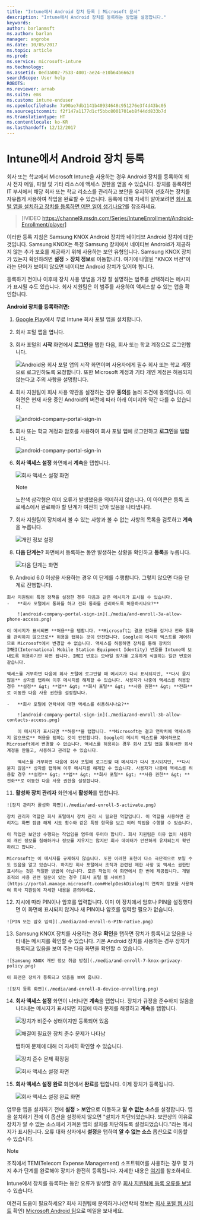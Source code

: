 ```yaml
---
title: "Intune에서 Android 장치 등록 | Microsoft 문서"
description: "Intune에서 Android 장치를 등록하는 방법을 설명합니다."
keywords: 
author: barlanmsft
ms.author: barlan
manager: angrobe
ms.date: 10/05/2017
ms.topic: article
ms.prod: 
ms.service: microsoft-intune
ms.technology: 
ms.assetid: 0ed3a002-7533-4001-ae24-e10b64b66620
searchScope: User help
ROBOTS: 
ms.reviewer: arnab
ms.suite: ems
ms.custom: intune-enduser
ms.openlocfilehash: 7a90ae7db1141b40934648c951276e3f4d43bc05
ms.sourcegitcommit: f2f147a1177d1cf5bbc8001701eb8f44dd833b7d
ms.translationtype: HT
ms.contentlocale: ko-KR
ms.lasthandoff: 12/12/2017
---
```

# <a name="enroll-your-android-device-in-intune"></a>Intune에서 Android 장치 등록

회사 또는 학교에서 Microsoft Intune을 사용하는 경우 Android 장치를 등록하여 회사 전자 메일, 파일 및 기타 리소스에 액세스 권한을 얻을 수 있습니다. 장치를 등록하면 IT 부서에서 해당 회사 또는 학교 리소스를 관리하고 보안을 유지하여 선호하는 장치를 자유롭게 사용하여 작업을 완료할 수 있습니다. 등록에 대해 자세히 알아보려면 [회사 포털 앱을 설치하고 장치를 등록하면 어떤 일이 생기나요?](what-happens-if-you-install-the-Company-Portal-app-and-enroll-your-device-in-intune-android.md)를 참조하세요.

> [!VIDEO https://channel9.msdn.com/Series/IntuneEnrollment/Android-Enrollment/player]

이러한 등록 지침은 Samsung KNOX Android 장치와 네이티브 Android 장치에 대한 것입니다. Samsung KNOX는 특정 Samsung 장치에서 네이티브 Android가 제공하지 않는 추가 보호를 제공하기 위해 사용하는 보안 유형입니다. Samsung KNOX 장치가 있는지 확인하려면 **설정** > **장치 정보**로 이동합니다. 여기에 나열된 "KNOX 버전"이라는 단어가 보이지 않으면 네이티브 Android 장치가 있어야 합니다.

등록하기 전이나 이후에 장치 사용 방법을 가장 잘 설명하는 범주를 선택하라는 메시지가 표시될 수도 있습니다. 회사 지원팀은 이 범주를 사용하여 액세스할 수 있는 앱을 확인합니다.

**Android 장치를 등록하려면:**

1.  [Google Play](http://play.google.com/store/apps/details?id=com.microsoft.windowsintune.companyportal)에서 무료 Intune 회사 포털 앱을 설치합니다.

2.  회사 포털 앱을 엽니다.

3.  회사 포털의 **시작** 화면에서 **로그인**을 탭한 다음, 회사 또는 학교 계정으로 로그인합니다.

    ![Android용 회사 포털 앱의 시작 화면이며 사용자에게 필수 회사 또는 학교 계정으로 로그인하도록 요청합니다. 또한 Microsoft 계정과 기타 개인 계정은 허용되지 않는다고 주의 사항을 설명합니다.](./media/and-enroll-0-welcome-screen.png)   

4.  회사 지원팀이 회사 사용 약관을 설정하는 경우 **동의**를 눌러 조건에 동의합니다. 이 화면은 현재 사용 중인 Android의 버전에 따라 아래 이미지와 약간 다를 수 있습니다.

    ![android-company-portal-sign-in](./media/and-enroll-3-accept-terms.png)

5.  회사 또는 학교 계정과 암호를 사용하여 회사 포털 앱에 로그인하고 **로그인**을 탭합니다.

    ![android-company-portal-sign-in](./media/and-enroll-2-cp-sign-in.png)

6.  **회사 액세스 설정** 화면에서 **계속**을 탭합니다.

    ![회사 액세스 설정 화면](/intune/media/android_cp_enroll_01_1709_new.png)

    > [!NOTE]
    > 노란색 삼각형은 이미 오류가 발생했음을 의미하지 않습니다. 이 아이콘은 등록 프로세스에서 완료해야 할 단계가 여전히 남아 있음을 나타냅니다.

7.  회사 지원팀이 장치에서 볼 수 있는 사항과 볼 수 없는 사항의 목록을 검토하고 **계속**을 누릅니다.

    ![개인 정보 설정](/intune/media/android_cp_enroll_02_after_1710.png)

9.  **다음 단계는?** 화면에서 등록하는 동안 발생하는 상황을 확인하고 **등록**을 누릅니다.

    ![다음 단계는 화면](/intune/media/android_cp_enroll_03_after_1710.png)

10.  Android 6.0 이상을 사용하는 경우 이 단계를 수행합니다. 그렇지 않으면 다음 단계로 진행합니다.

    회사 지원팀이 특정 정책을 설정한 경우 다음과 같은 메시지가 표시될 수 있습니다.
    -   **회사 포털에서 통화를 하고 전화 통화를 관리하도록 허용하시나요?**

        ![android-company-portal-sign-in](./media/and-enroll-3a-allow-phone-access.png)

    이 메시지가 표시되면 **허용**을 탭합니다. **Microsoft는 결코 전화를 걸거나 전화 통화를 관리하지 않으므로** 허용을 탭하는 것이 안전합니다. Google이 메시지 텍스트를 제어하므로 Microsoft에서 변경할 수 없습니다. 액세스를 허용하면 장치를 통해 장치의 IMEI(International Mobile Station Equipment Identity) 번호를 Intune에 보내도록 허용하기만 하면 됩니다. IMEI 번호는 모바일 장치를 고유하게 식별하는 일련 번호와 같습니다.

    액세스를 거부하면 다음에 회사 포털에 로그인할 때 메시지가 다시 표시되지만, **다시 묻지 않음** 상자를 탭하여 이후 메시지를 해제할 수 있습니다. 사용자가 나중에 액세스를 허용할 경우 **설정** &gt; **앱** &gt; **회사 포털** &gt; **사용 권한** &gt; **전화**로 이동한 다음 사용 권한을 설정합니다.

    -   **회사 포털에 연락처에 대한 액세스를 허용하시나요?**

        ![android-company-portal-sign-in](./media/and-enroll-3b-allow-contacts-access.png)

        이 메시지가 표시되면 **허용**을 탭합니다. **Microsoft는 결코 연락처에 액세스하지 않으므로** 허용을 탭하는 것이 안전합니다. Google이 메시지 텍스트를 제어하므로 Microsoft에서 변경할 수 없습니다. 액세스를 허용하는 경우 회사 포털 앱을 통해서만 회사 계정을 만들고, 사용하고 관리할 수 있습니다.

        액세스를 거부하면 다음에 회사 포털에 로그인할 때 메시지가 다시 표시되지만, **다시 묻지 않음** 상자를 탭하여 이후 메시지를 해제할 수 있습니다. 사용자가 나중에 액세스를 허용할 경우 **설정** &gt; **앱** &gt; **회사 포털** &gt; **사용 권한** &gt; **전화**로 이동한 다음 사용 권한을 설정합니다.

11.  **활성화 장치 관리자** 화면에서 **활성화**를 탭합니다.

    ![장치 관리자 활성화 화면](./media/and-enroll-5-activate.png)

    장치 관리자 역할은 회사 포털에서 장치 관리 시 필요한 역할입니다. 이 역할을 사용하면 관리자는 화면 잠금 해제 시도 횟수와 같은 특정 항목을 보고 여러 작업을 수행할 수 있습니다.

    이 작업은 보안상 수행되는 작업임을 염두에 두어야 합니다. 회사 지원팀은 이유 없이 사용자의 개인 정보를 침해하거나 정보를 지우지는 않지만 회사 데이터가 안전하게 유지되는지 확인하려고 합니다.

    Microsoft는 이 메시지를 규제하지 않습니다. 또한 이러한 표현이 다소 극단적으로 보일 수도 있음을 알고 있습니다. 하지만 회사 포털에서 조직과 관련된 제한 사항 및 액세스 권한만 표시하는 것은 적절한 방법이 아닙니다. 모든 작업이 이 화면에서 한 번에 제공됩니다. 개별 조직의 사용 관련 질문이 있는 경우 [회사 포털 웹 사이트](https://portal.manage.microsoft.com#HelpDeskDialog)의 연락처 정보를 사용하여 회사 지원팀에 자세한 내용을 문의하세요.

12.  지시에 따라 PIN이나 암호를 입력합니다. 이미 이 장치에서 암호나 PIN을 설정했다면 이 화면에 표시되지 않거나 새 PIN이나 암호를 입력할 필요가 없습니다.

    ![PIN 또는 암호 입력](./media/and-enroll-6-PIN-native.png)

13.  Samsung KNOX 장치를 사용하는 경우 **확인**을 탭하면 장치가 등록되고 있음을 나타내는 메시지를 확인할 수 있습니다. 기본 Android 장치를 사용하는 경우 장치가 등록되고 있음을 보여 주는 다음 화면을 확인할 수 있습니다.

    ![Samsung KNOX 개인 정보 취급 방침](./media/and-enroll-7-knox-privacy-policy.png)

    이 화면은 장치가 등록되고 있음을 보여 줍니다.

    ![장치 등록 화면](./media/and-enroll-8-device-enrolling.png)

14. **회사 액세스 설정** 화면이 나타나면 **계속**을 탭합니다. 장치가 규정을 준수하지 않음을 나타내는 메시지가 표시되면 지침에 따라 문제를 해결하고 **계속**을 탭합니다.

    ![장치가 비준수 상태이지만 등록되어 있음](/intune/media/android_cp_enroll_05_post_1709.png)

    ![해결이 필요한 장치 준수 문제가 나타남](/intune/media/android_cp_enroll_03_post_1709.png)

    탭하여 문제에 대해 더 자세히 확인할 수 있습니다.

    ![장치 준수 문제 확장됨](/intune/media/android_cp_enroll_04_post_1709.png)

    ![회사 액세스 설정 화면](./media/and-enroll-9d-comp-access-setup.png)  

15. **회사 액세스 설정 완료** 화면에서 **완료**를 탭합니다. 이제 장치가 등록됩니다.

    ![회사 액세스 설정 완료 화면](./media/and-enroll-10-comp-access-setup-complete.png)

업무용 앱을 설치하기 전에 **설정** &gt; **보안**으로 이동하고 **알 수 없는 소스**를 설정합니다. 앱을 설치하기 전에 이 옵션을 설정하지 않으면 "설치가 차단되었습니다. 보안상의 이유로 장치가 알 수 없는 소스에서 가져온 앱의 설치를 차단하도록 설정되었습니다."라는 메시지가 표시됩니다. 오류 대화 상자에서 **설정**을 탭하여 **알 수 없는 소스** 옵션으로 이동할 수 있습니다.

> [!Note]
> 조직에서 TEM(Telecom Expense Management) 소프트웨어를 사용하는 경우 몇 가지 추가 단계를 완료해야 장치가 완전히 등록됩니다. 자세한 내용은 [여기](enroll-your-device-with-telecom-expense-management-android.md)를 참조하세요.

Intune에서 장치를 등록하는 동안 오류가 발생할 경우 [회사 지원팀에 등록 오류를 보낼](send-enrollment-errors-to-your-it-admin-android.md) 수 있습니다.

여전히 도움이 필요하세요? 회사 지원팀에 문의하거나(연락처 정보는 [회사 포털 웹 사이트](https://portal.manage.microsoft.com#HelpDeskDialog) 확인) <a href="mailto:wintunedroidfbk@microsoft.com?subject=I'm having trouble with enrolling my Android device&body=Describe the issue you're experiencing here.">Microsoft Android 팀</a>으로 메일을 보내세요.

